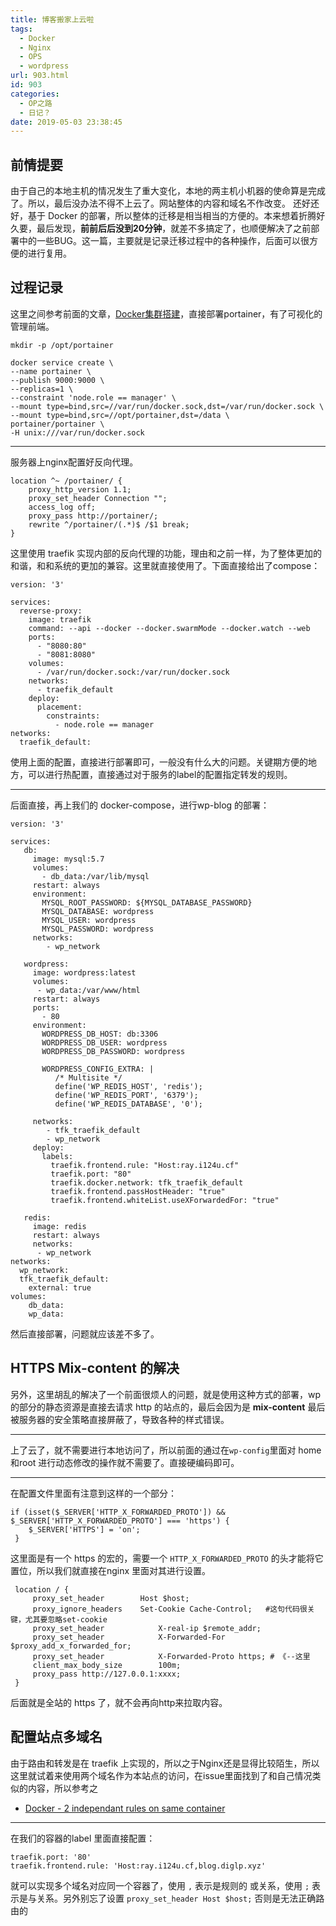```yaml
---
title: 博客搬家上云啦
tags:
  - Docker
  - Nginx
  - OPS
  - wordpress
url: 903.html
id: 903
categories:
  - OP之路
  - 日记？
date: 2019-05-03 23:38:45
---
```


前情提要
----

由于自己的本地主机的情况发生了重大变化，本地的两主机小机器的使命算是完成了。所以，最后没办法不得不上云了。网站整体的内容和域名不作改变。 还好还好，基于 Docker 的部署，所以整体的迁移是相当相当的方便的。本来想着折腾好久要，最后发现，**前前后后没到20分钟**，就差不多搞定了，也顺便解决了之前部署中的一些BUG。这一篇，主要就是记录迁移过程中的各种操作，后面可以很方便的进行复用。

过程记录
----

这里之间参考前面的文章，[Docker集群搭建](https://ray.i124u.cf/2019/03/05/docker%E9%9B%86%E7%BE%A4%E6%90%AD%E5%BB%BA/)，直接部署portainer，有了可视化的管理前端。

    mkdir -p /opt/portainer
    
    docker service create \
    --name portainer \
    --publish 9000:9000 \
    --replicas=1 \
    --constraint 'node.role == manager' \
    --mount type=bind,src=//var/run/docker.sock,dst=/var/run/docker.sock \
    --mount type=bind,src=//opt/portainer,dst=/data \
    portainer/portainer \
    -H unix:///var/run/docker.sock

* * *

服务器上nginx配置好反向代理。

    location ^~ /portainer/ {
        proxy_http_version 1.1;
        proxy_set_header Connection "";
        access_log off;
        proxy_pass http://portainer/;
        rewrite ^/portainer/(.*)$ /$1 break;
    }
    

这里使用 traefik 实现内部的反向代理的功能，理由和之前一样，为了整体更加的和谐，和和系统的更加的兼容。这里就直接使用了。下面直接给出了compose：

    version: '3'
    
    services:
      reverse-proxy:
        image: traefik
        command: --api --docker --docker.swarmMode --docker.watch --web
        ports:
          - "8080:80"
          - "8081:8080"
        volumes:
          - /var/run/docker.sock:/var/run/docker.sock
        networks:
          - traefik_default
        deploy:
          placement:
            constraints:
              - node.role == manager
    networks:
      traefik_default:

使用上面的配置，直接进行部署即可，一般没有什么大的问题。关键期方便的地方，可以进行热配置，直接通过对于服务的label的配置指定转发的规则。

* * *

后面直接，再上我们的 docker-compose，进行wp-blog 的部署：

    version: '3'
    
    services:
       db:
         image: mysql:5.7
         volumes:
           - db_data:/var/lib/mysql
         restart: always
         environment:
           MYSQL_ROOT_PASSWORD: ${MYSQL_DATABASE_PASSWORD}
           MYSQL_DATABASE: wordpress
           MYSQL_USER: wordpress
           MYSQL_PASSWORD: wordpress
         networks:
            - wp_network
    
       wordpress:
         image: wordpress:latest
         volumes:
          - wp_data:/var/www/html
         restart: always
         ports:
           - 80
         environment:
           WORDPRESS_DB_HOST: db:3306
           WORDPRESS_DB_USER: wordpress
           WORDPRESS_DB_PASSWORD: wordpress
    
           WORDPRESS_CONFIG_EXTRA: |
              /* Multisite */
              define('WP_REDIS_HOST', 'redis');
              define('WP_REDIS_PORT', '6379');
              define('WP_REDIS_DATABASE', '0');
    
         networks:
            - tfk_traefik_default
            - wp_network
         deploy:
           labels:
             traefik.frontend.rule: "Host:ray.i124u.cf"
             traefik.port: "80"
             traefik.docker.network: tfk_traefik_default
             traefik.frontend.passHostHeader: "true"
             traefik.frontend.whiteList.useXForwardedFor: "true"
    
       redis:
         image: redis
         restart: always
         networks:
          - wp_network
    networks:
      wp_network:
      tfk_traefik_default:
        external: true
    volumes:
        db_data:
        wp_data:

然后直接部署，问题就应该差不多了。

HTTPS Mix-content 的解决
---------------------

另外，这里胡乱的解决了一个前面很烦人的问题，就是使用这种方式的部署，wp的部分的静态资源是直接去请求 http 的站点的，最后会因为是 **mix-content** 最后被服务器的安全策略直接屏蔽了，导致各种的样式错误。

* * *

上了云了，就不需要进行本地访问了，所以前面的通过在`wp-config`里面对 home和root 进行动态修改的操作就不需要了。直接硬编码即可。

* * *

在配置文件里面有注意到这样的一个部分：

    if (isset($_SERVER['HTTP_X_FORWARDED_PROTO']) &&    $_SERVER['HTTP_X_FORWARDED_PROTO'] === 'https') {
        $_SERVER['HTTPS'] = 'on';
     }

这里面是有一个 https 的宏的，需要一个 `HTTP_X_FORWARDED_PROTO` 的头才能将它置位，所以我们就直接在nginx 里面对其进行设置。

     location / {
         proxy_set_header        Host $host;
         proxy_ignore_headers    Set-Cookie Cache-Control;   #这句代码很关键，尤其要忽略set-cookie
         proxy_set_header            X-real-ip $remote_addr;
         proxy_set_header            X-Forwarded-For $proxy_add_x_forwarded_for;
         proxy_set_header            X-Forwarded-Proto https; # 《--这里
         client_max_body_size        100m;
         proxy_pass http://127.0.0.1:xxxx;
     }

后面就是全站的 https 了，就不会再向http来拉取内容。

配置站点多域名
-------

由于路由和转发是在 traefik 上实现的，所以之于Nginx还是显得比较陌生，所以这里就试着来使用两个域名作为本站点的访问，在issue里面找到了和自己情况类似的内容，所以参考之

*   [Docker - 2 independant rules on same container](https://github.com/containous/traefik/issues/444)

* * *

在我们的容器的label 里面直接配置：

    traefik.port: '80'
    traefik.frontend.rule: 'Host:ray.i124u.cf,blog.diglp.xyz'

就可以实现多个域名对应同一个容器了，使用 `,` 表示是规则的 或关系，使用 `;` 表示是与关系。另外别忘了设置 `proxy_set_header Host $host;` 否则是无法正确路由的